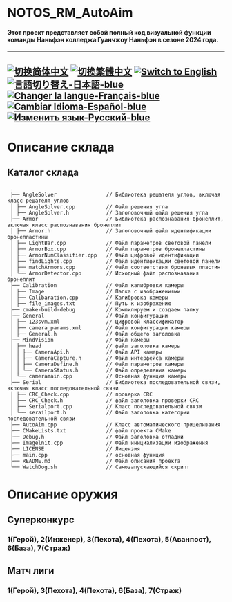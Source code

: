 # NOTOS_RM_AutoAim
#### Этот проект представляет собой полный код визуальной функции команды Наньфэн колледжа Гуанчжоу Наньфэн в сезоне 2024 года.

---
[![切换简体中文](https://img.shields.io/badge/切换语言-简体中文-blue)](https://github.com/lizuju/NOTOS_RM_AutoAim/blob/main/README/README.zh-cn.md)
[![切換繁體中文](https://img.shields.io/badge/切換語言-繁體中文-blue)](https://github.com/lizuju/NOTOS_RM_AutoAim/blob/main/README/README.zh-tc.md)
[![Switch to English](https://img.shields.io/badge/Switch-English-blue)](https://github.com/lizuju/NOTOS_RM_AutoAim/blob/main/README.md)
[![言語切り替え-日本語-blue](https://img.shields.io/badge/言語切り替え-日本語-blue)](https://github.com/lizuju/NOTOS_RM_AutoAim/blob/main/README/README.jp.md)
[![Changer la langue-Français-blue](https://img.shields.io/badge/Changer%20la%20langue-Fran%C3%A7ais-blue)](https://github.com/lizuju/NOTOS_RM_AutoAim/blob/main/README/README.fr.md)
[![Cambiar Idioma-Español-blue](https://img.shields.io/badge/Cambiar%20Idioma-Espa%C3%B1ol-blue)](https://github.com/lizuju/NOTOS_RM_AutoAim/blob/main/README/README.es.md)
[![Изменить язык-Русский-blue](https://img.shields.io/badge/Изменить%20язык-Русский-blue)](https://github.com/lizuju/NOTOS_RM_AutoAim/blob/main/README/README.ru.md)
---

# Описание склада

## Каталог склада
     .
     ├── AngleSolver                // Библиотека решателя углов, включая класс решателя углов
     │ ├── AngleSolver.cpp          // Файл решения угла
     │ ├── AngleSolver.h            // Заголовочный файл решения угла
     ├── Armor                      // Библиотека распознавания бронеплит, включая класс распознавания бронеплит
     │ ├── Armor.h                  // Заголовочный файл идентификации бронепластины
     │ ├── LightBar.cpp             // Файл параметров световой панели
     │ ├── ArmorBox.cpp             // Файл параметров бронепластины
     │ ├── ArmorNumClassifier.cpp   // Файл цифровой идентификации
     │ ├── findLights.cpp           // Файл идентификации световой панели
     │ ├── matchArmors.cpp          // Файл соответствия броневых пластин
     │ └── ArmorDetector.cpp        // Исходный файл распознавания бронеплит
     ├── Calibration                // Файл калибровки камеры
     │ ├── Image                    // Папка с изображениями
     │ ├── Calibaration.cpp         // Калибровка камеры
     │ ├── file_images.txt          // Путь к изображению
     ├── cmake-build-debug          // Компилируем и создаем папку
     ├── General                    // Файл конфигурации
     │ ├── 123svm.xml               // Цифровой классификатор
     │ ├── camera_params.xml        // Файл конфигурации камеры
     │ ├── General.h                // Файл общего заголовка
     ├── MindVision                 // Файл камеры
     │ ├── head                     // файл заголовка камеры
     │ │ ├── CameraApi.h            // Файл API камеры
     │ │ ├── CameraCapture.h        // Файл интерфейса камеры
     │ │ ├── CameraDefine.h         // Файл параметров камеры
     │ │ └── CameraStatus.h         // Файл определения камеры
     │ └── cameramain.cpp           // Основная функция камеры
     ├── Serial                     // Библиотека последовательной связи, включая класс последовательной связи
     │ ├── CRC_Check.cpp            // проверка CRC
     │ ├── CRC_Check.h              // файл заголовка проверки CRC
     │ ├── Serialport.cpp           // Класс последовательной связи
     │ └── serailport.h             // Файл заголовка категории последовательной связи
     ├── AutoAim.cpp                // Класс автоматического прицеливания
     ├── CMakeLists.txt             // файл проекта CMake
     ├── Debug.h                    // Файл заголовка отладки
     ├── Imagelnit.cpp              // Файл инициализации изображения
     ├── LICENSE                    // Лицензия
     ├── main.cpp                   // основная функция
     ├── README.md                  // Файл описания проекта
     └── WatchDog.sh                // Самозапускающийся скрипт

# Описание оружия

## Суперконкурс
### 1(Герой), 2(Инженер), 3(Пехота), 4(Пехота), 5(Аванпост), 6(База), 7(Страж)

## Матч лиги
### 1(Герой), 3(Пехота), 4(Пехота), 6(База), 7(Страж)